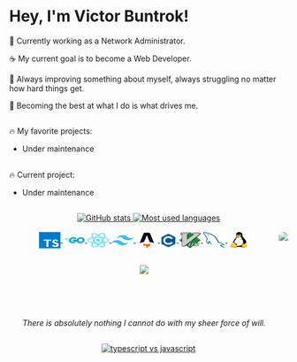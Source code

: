 # Hey, I'm Victor Buntrok!

🐧 Currently working as a Network Administrator.

☕ My current goal is to become a Web Developer.

💪 Always improving something about myself, always struggling no matter how hard things get.

🗿 Becoming the best at what I do is what drives me.

##

🔥 My favorite projects:
* Under maintenance

##

🔥 Current project:

* Under maintenance

##

<div align="center">
  <a href="https://github.com/Cryptveil">
  <img height="180em" src="https://github-readme-stats-grellheist.vercel.app/api?username=Cryptveil&theme=tokyonight&show_icons=true&count_private=true" alt="GitHub stats" />
  <img height="180em" src="https://github-readme-stats-grellheist.vercel.app/api/top-langs/?username=Cryptveil&layout=compact&hide=shell,tex,scss,ejs,css,html,lua&theme=tokyonight" alt="Most used languages"/>
</div>
<div style="display: inline_block" align="center"><br>
  <a href="https://github.com/Cryptveil"><img align="right" height="165" style="border-radius:50px;" src="https://streak-stats.demolab.com?user=Cryptveil&theme=tokyonight&hide_border=true)](https://git.io/streak-stats)" /></a>
  <a href="https://www.typescriptlang.org/">
  <img align="center" height="30" width="40" src="https://raw.githubusercontent.com/devicons/devicon/1119b9f84c0290e0f0b38982099a2bd027a48bf1/icons/typescript/typescript-plain.svg"/>
  </a>
  <a href="https://go.dev/">
  <img href="www.google.com" align="center" height="30" width="40" src="https://github.com/devicons/devicon/blob/master/icons/go/go-original-wordmark.svg"/>
  </a>
  <a href="https://react.dev/">
  <img align="center" height="30" width="40" src="https://github.com/devicons/devicon/blob/master/icons/react/react-original.svg"/>
  </a>
  <a href="https://tailwindcss.com/">
  <img align="center" height="30" width="40" src="https://github.com/devicons/devicon/blob/master/icons/tailwindcss/tailwindcss-plain.svg"/>
  </a>
  <a href="https://astro.build/">
  <img align="center" height="30" width="40" src="https://github.com/devicons/devicon/blob/develop/icons/astro/astro-original.svg"/>
  </a>
  <a href="https://en.wikipedia.org/wiki/C_(programming_language)">
  <img align="center" height="25" width="30" src="https://raw.githubusercontent.com/devicons/devicon/1119b9f84c0290e0f0b38982099a2bd027a48bf1/icons/c/c-plain.svg"/>
  </a>
  <a href="https://neovim.io/">
  <img align="center" height="30" width="40" src="https://github.com/devicons/devicon/blob/develop/icons/vim/vim-original.svg"/>
  </a>
  <a href="https://www.mysql.com/">
  <img align="center" height="30" width="40" src="https://github.com/devicons/devicon/blob/develop/icons/mysql/mysql-original.svg"/>
  </a>
  <a href="https://archlinux.org/">
  <img align="center" height="30" width="40" src="https://raw.githubusercontent.com/devicons/devicon/master/icons/linux/linux-original.svg"/>
  </a>
 </div>
  
  ##
  
  <div align="center">
  <a href="https://www.codewars.com/users/Grellheist"><img src="https://www.codewars.com/users/Grellheist/badges/large"></a><br><br>
  </div>
  
  ##
  
  <div>
  <br>
  <p align="center"><i>There is absolutely nothing I cannot do with my sheer force of will.</i></p>
</div>

  ##
  
  <div align="center">
  <a href="https://github.com/Grellheist"><img src="https://pbs.twimg.com/media/F7ANundbQAAZgXE?format=jpg&name=medium" title="typescript vs javascript"/></a><div></div>
  </div>
                                                                  

